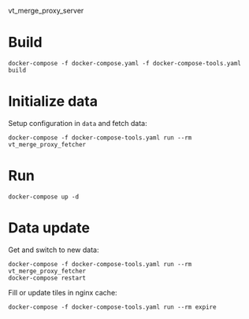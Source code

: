 vt_merge_proxy_server

# Build
```
docker-compose -f docker-compose.yaml -f docker-compose-tools.yaml build
```

# Initialize data
Setup configuration in `data` and fetch data:
```
docker-compose -f docker-compose-tools.yaml run --rm vt_merge_proxy_fetcher
```

# Run
```
docker-compose up -d
```

# Data update

Get and switch to new data:
```
docker-compose -f docker-compose-tools.yaml run --rm vt_merge_proxy_fetcher
docker-compose restart
```

Fill or update tiles in nginx cache:
```
docker-compose -f docker-compose-tools.yaml run --rm expire
```
